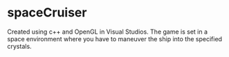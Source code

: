 # spaceCruiser

Created using c++ and OpenGL in Visual Studios. The game is set in a space environment where you have to maneuver the ship into the specified crystals.
